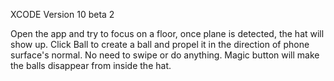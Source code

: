 XCODE Version 10 beta 2

Open the app and try to focus on a floor, once plane is detected, the hat will show up.
Click Ball to create a ball and propel it in the direction of phone surface's normal. No need to swipe or do anything.
Magic button will make the balls disappear from inside the hat.
